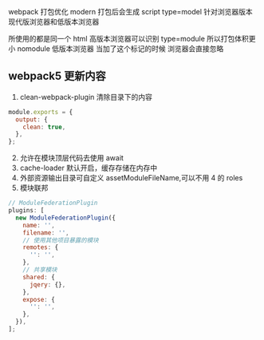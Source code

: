 webpack 打包优化
modern
打包后会生成 script type=model
针对浏览器版本 现代版浏览器和低版本浏览器

所使用的都是同一个 html
高版本浏览器可以识别 type=module 所以打包体积更小
nomodule 低版本浏览器 当加了这个标记的时候 浏览器会直接忽略

## webpack5 更新内容

1. clean-webpack-plugin 清除目录下的内容

```js
module.exports = {
  output: {
    clean: true,
  },
};
```

2. 允许在模块顶层代码去使用 await
3. cache-loader 默认开启，缓存存储在内存中
4. 外部资源输出目录可自定义 assetModuleFileName,可以不用 4 的 roles
5. 模块联邦

```js
// ModuleFederationPlugin
plugins: [
  new ModuleFederationPlugin({
    name: '',
    filename: '',
    // 使用其他项目暴露的模块
    remotes: {
      '': '',
    },
    // 共享模块
    shared: {
      jqery: {},
    },
    expose: {
      '': '',
    },
  }),
];
```
